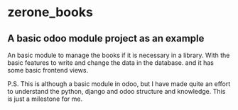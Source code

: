 # zerone_books
## A basic odoo module project as an example
An basic module to manage the books if it is necessary in a library. With the basic features to write and change the data in the database. and it has some basic frontend views. 


P.S. This is although a basic module in odoo, but I have made quite an effort to understand the python, django and odoo structure and knowledge. This is just a milestone for me.
